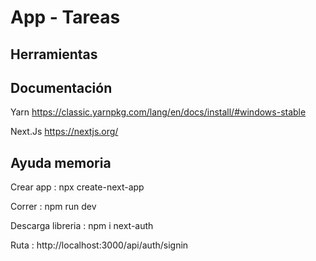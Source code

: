 # App - Tareas

## Herramientas

## Documentación

Yarn https://classic.yarnpkg.com/lang/en/docs/install/#windows-stable

Next.Js https://nextjs.org/

## Ayuda memoria 

Crear app : npx create-next-app

Correr : npm run dev

Descarga libreria : npm i next-auth

Ruta : http://localhost:3000/api/auth/signin